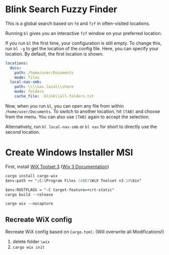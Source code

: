 # Blink Search Fuzzy Finder
This is a global search based on `fd` and `fzf` in often-visited locations.

Running `bl` gives you an interactive `fzf` window on your preferred location.

If you run `bl` the first time, your configuration is still empty.
To change this, run `bl -g` to get the location of the config file.
Here, you can specify your location. By default, the first location is shown:

```yml
locations:
  docs:
    path: /home/user/Documents
    mode: files
  local-nas-smb:
    path: \\\\nas.local\\share
    mode: folders
    cache_file: .blink\\all-folders.txt
```

Now, when you run `bl`, you can open any file from within `/home/user/Documents`.
To switch to another location, hit `[TAB]` and choose from the menu.
You can also use `[TAB]` again to accept the selection.

Alternatively, run `bl local-nas-smb` or `bl nas` for short to directly use the second location.

# Create Windows Installer MSI
First, install [WiX Toolset 3](https://github.com/wixtoolset/wix3/releases) ([Wix 3 Documentation](https://wixtoolset.org/docs/v3))

```ps
cargo install cargo-wix
$env:path += ";C:\Program Files (x86)\WiX Toolset v3.14\bin"

$env:RUSTFLAGS = "-C target-feature=+crt-static"
cargo build --release

cargo wix --nocapture
```

## Recreate WiX config
Recreate WiX config based on `Cargo.toml`: (Will overwrite all Modifications!)
1. delete folder `\wix`
2. `cargo wix init`
